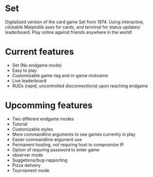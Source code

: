 # Set

Digitalized version of the card game Set from 1974. Using interactive, clickable Matplotlib axes for cards, and terminal for status updates/ leaderboard. Play online against friends anywhere in the world!

# Current features
- Set (No endgame mode)
- Easy to play
- Customizable game-tag and in-game nickname
- Live leaderboard
- RUDs (rapid, uncontrolled disconnections) upon reaching endgame

# Upcomming features
- Two different endgame modes
- Tutorial
- Customizable styles
- More commandline arguments to see games currently in play
- Easier commandline argument use
- Permanent hosting, not requring host to compromize IP
- Option of requring password to enter game
- observer mode
- Suggetions/bug-rapporting
- Pizza delivery
- Tournament mode
